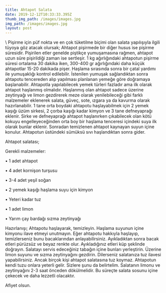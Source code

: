 ```yaml
---
title: Ahtapot Salata
date: 2019-12-12T10:33:33.395Z
thumb_img_path: /images/images.jpg
img_path: /images/images.jpg
layout: post
---
```

\    Pişirme için püf nokta ve en çok tüketilme biçimi olan salata yapılışıyla ilgili tüyoya göz atacak olursak; Ahtapot pişirmede bir diğer husus ise pişirme süresidir. Pişirilen etler genelde piştikçe yumuşamasına rağmen, ahtapot uzun süre pişirildiği zaman ise sertleşir. 1 kg ağırlığındaki ahtapotun pişirme süresi ortalama 30 dakika iken, 300-400 gr ağırlığındaki daha küçük ahtapotlar 15-20 dakikada pişer. Haşlama sırasında sonra bir çatal yardımı ile yumuşaklığı kontrol edilebilir. İstenilen yumuşak sağlandıktan sonra ahtapotu tencereden alıp yapılması planlanan yemeğe göre doğramaya başlanabilir. Ahtapotla yapılabilecek yemek türleri fazladır ama ilk olarak ahtapot haşlanmış olmalıdır. Haşlanmış olan ahtapot sadece üzerine zeytinyağı ve limon gezdirerek meze olarak yenilebileceği gibi farklı malzemeler eklenerek salata, güveç, sote, ızgara ya da kavurma olarak hazırlanabilir. 1 tane orta boydaki ahtapotu haşlayabilmek için 2 yemek kaşığı üzüm sirkesi, 2 çorba kaşığı kadar kimyon ve 3 tane defneyaprağı eklenir. Sirke ve defneyaprağı ahtapot haşlanırken çıkabilecek olan kötü kokuyu engelleyeceğinden orta boy bir haşlama tenceresi içindeki suya ilk olarak bunlar eklenir. Sonradan temizlenen ahtapot kaynayan suyun içine konulur. Ahtapotun üstündeki sümüksü sıvı haşlandıktan sonra gider.

Ahtapot salatası;

Gerekli malzemeler:

 • 1 adet ahtapot 

• 4 adet kornişon turşusu 

• 3-4 adet yeşil soğan 

• 2 yemek kaşığı haşlama suyu için kimyon

• Yeteri kadar tuz 

• 1 adet limon 

• Yarım çay bardağı sızma zeytinyağı

Hazırlanışı; Ahtapotu haşlayarak, temizleyin. Haşlama suyunun içine kimyonu ilave etmeyi unutmayın. Eğer ahtapotu hakkıyla haşlayıp, temizlerseniz bunu bacaklarından anlayabilirsiniz. Ayıkladıktan sonra bacak etleri pürüzsüz ve beyaz renkte olur. Ayıkladığınız etleri küp şeklinde doğrayın. Salatayı servis edeceğiniz tabağın içine bunları yerleştirin. Üzerine limon suyunu ve sızma zeytinyağını gezdirin. Dilerseniz salatanıza tuz ilavesi yapabilirsiniz. Ancak birçok kişi ahtapot salatasına tuz koymaz. Ahtapotun kendi tuzu onlara yeterli gelir. Sizlere şunu da belirtelim. Salatanın limonu ve zeytinyağını 2-3 saat önceden dökülmelidir. Bu süreçte salata sosunu içine çekecek ve daha lezzetli olacaktır. 

Afiyet olsun.

